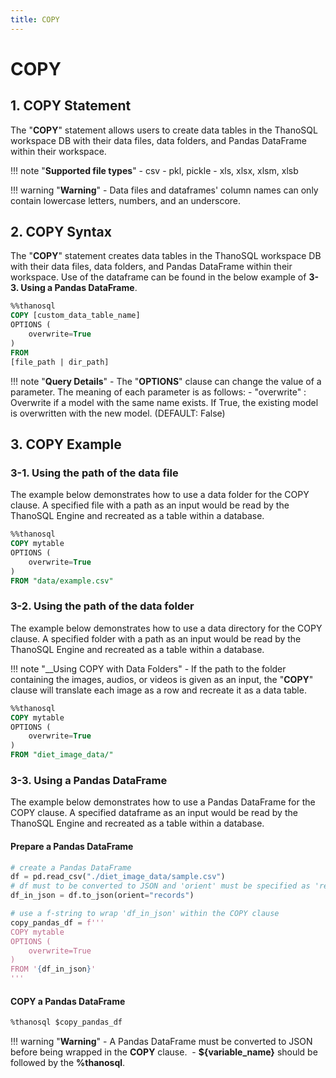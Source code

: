 ```yaml
---
title: COPY
---
```


# __COPY__

## __1. COPY Statement__

The "__COPY__" statement allows users to create data tables in the ThanoSQL workspace DB with their data files, data folders, and Pandas DataFrame within their workspace.

!!! note "__Supported file types__"
    - csv
    - pkl, pickle
    - xls, xlsx, xlsm, xlsb

!!! warning "__Warning__" 
    - Data files and dataframes' column names can only contain lowercase letters, numbers, and an underscore.

## __2. COPY Syntax__

The "__COPY__" statement creates data tables in the ThanoSQL workspace DB with their data files, data folders, and Pandas DataFrame within their workspace. Use of the dataframe can be found in the below example of __3-3. Using a Pandas DataFrame__. 

```sql
%%thanosql
COPY [custom_data_table_name] 
OPTIONS (
    overwrite=True
) 
FROM  
[file_path | dir_path]
```

!!! note "__Query Details__"
    - The "__OPTIONS__" clause can change the value of a parameter. The meaning of each parameter is as follows:
        - "overwrite" : Overwrite if a model with the same name exists. If True, the existing model is overwritten with the new model. (DEFAULT: False)

## __3. COPY Example__

### __3-1. Using the path of the data file__

The example below demonstrates how to use a data folder for the COPY clause. A specified file with a path as an input would be read by the ThanoSQL Engine and recreated as a table within a database. 

```sql
%%thanosql
COPY mytable
OPTIONS (
    overwrite=True
)
FROM "data/example.csv"
```

### __3-2. Using the path of the data folder__

The example below demonstrates how to use a data directory for the COPY clause. A specified folder with a path as an input would be read by the ThanoSQL Engine and recreated as a table within a database. 

!!! note "__Using COPY with Data Folders"
    - If the path to the folder containing the images, audios, or videos is given as an input, the "__COPY__" clause will translate each image as a row and recreate it as a data table.

```sql
%%thanosql
COPY mytable
OPTIONS (
    overwrite=True
)
FROM "diet_image_data/"
```

### __3-3. Using a Pandas DataFrame__
The example below demonstrates how to use a Pandas DataFrame for the COPY clause. A specified dataframe as an input would be read by the ThanoSQL Engine and recreated as a table within a database. 
#### Prepare a Pandas DataFrame 
```python
# create a Pandas DataFrame
df = pd.read_csv("./diet_image_data/sample.csv")
# df must to be converted to JSON and 'orient' must be specified as 'records' 
df_in_json = df.to_json(orient="records")

# use a f-string to wrap 'df_in_json' within the COPY clause 
copy_pandas_df = f'''
COPY mytable 
OPTIONS (
    overwrite=True
)
FROM '{df_in_json}'
'''
```

#### COPY a Pandas DataFrame 

```sql
%thanosql $copy_pandas_df
```

!!! warning "__Warning__"
    - A Pandas DataFrame must be converted to JSON before being wrapped in the __COPY__ clause. 
    - __${variable_name}__ should be followed by the __%thanosql__. 
